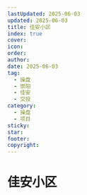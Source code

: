 ```yaml
---
lastUpdated: 2025-06-03
updated: 2025-06-03
title: 佳安小区
index: true
cover: 
icon: 
order: 
author: 
date: 2025-06-03
tag:
  - 操盘
  - 崇阳
  - 佳安
  - 交投
category:
  - 操盘
  - 项目
sticky: 
star: 
footer: 
copyright: 
---
```


# 佳安小区
